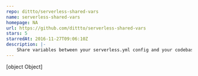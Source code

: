 ```yaml
---
repo: dittto/serverless-shared-vars
name: serverless-shared-vars
homepage: NA
url: https://github.com/dittto/serverless-shared-vars
stars: 5
starredAt: 2016-11-27T09:06:10Z
description: |-
    Share variables between your serverless.yml config and your codebase.
---
```


[object Object]
